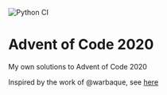 ![Python CI](https://github.com/DanielNoord/adventofcode2020/workflows/Python%20CI/badge.svg)

# Advent of Code 2020
My own solutions to Advent of Code 2020

Inspired by the work of @warbaque, see [here](https://github.com/warbaque/adventofcode-2020)
